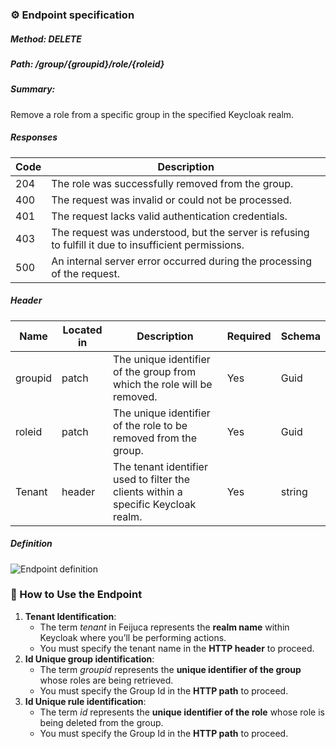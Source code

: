 ### ⚙️ Endpoint specification

##### Method: DELETE

##### Path: /group/{groupid}/role/{roleid}

##### Summary:

Remove a role from a specific group in the specified Keycloak realm.

##### Responses

| Code | Description                                                                                           |
| ---- | ----------------------------------------------------------------------------------------------------- |
| 204  | The role was successfully removed from the group.                                                     |
| 400  | The request was invalid or could not be processed.                                                    |
| 401  | The request lacks valid authentication credentials.                                                   |
| 403  | The request was understood, but the server is refusing to fulfill it due to insufficient permissions. |
| 500  | An internal server error occurred during the processing of the request.                               |

##### Header

| Name    | Located in | Description                                                                        | Required | Schema |
| ------- | ---------- | ---------------------------------------------------------------------------------- | -------- | ------ |
| groupid | patch      | The unique identifier of the group from which the role will be removed.            | Yes      | Guid   |
| roleid  | patch      | The unique identifier of the role to be removed from the group.                    | Yes      | Guid   |
| Tenant  | header     | The tenant identifier used to filter the clients within a specific Keycloak realm. | Yes      | string |

##### Definition

![Endpoint definition](https://res.cloudinary.com/dd7cforjd/image/upload/mjzrwnuj9ljdcihfbvdj.jpg "Endpoint definition")

### 📝 How to Use the Endpoint

1. **Tenant Identification**:
   - The term _tenant_ in Feijuca represents the **realm name** within Keycloak where you’ll be performing actions.
   - You must specify the tenant name in the **HTTP header** to proceed.
2. **Id Unique group identification**:
   - The term _groupid_ represents the **unique identifier of the group** whose roles are being retrieved.
   - You must specify the Group Id in the **HTTP path** to proceed.
3. **Id Unique rule identification**:
   - The term _id_ represents the **unique identifier of the role** whose role is being deleted from the group.
   - You must specify the Group Id in the **HTTP path** to proceed.
